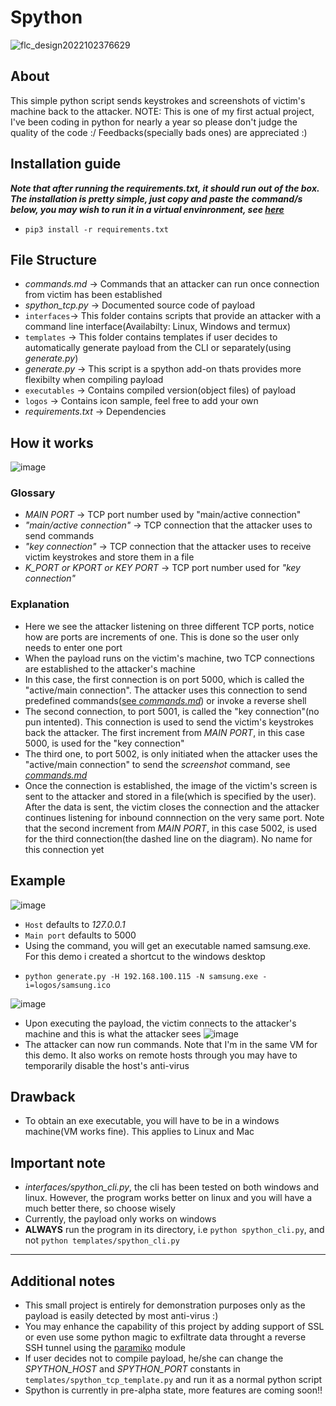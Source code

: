 # Spython

![flc_design2022102376629](https://user-images.githubusercontent.com/91953982/197397830-3cdd5836-bb62-43c7-bfbf-74977a856a74.png)

## About

This simple python script sends keystrokes and screenshots of victim's machine back to the attacker.
NOTE: This is one of my first actual project, I've been coding in python for nearly a year so please don't judge the quality of the code :/
Feedbacks(specially bads ones) are appreciated :)

## Installation guide

***Note that after running the *requirements.txt*, it should run out of the box. The installation is pretty simple, just copy and paste the command/s below, you may wish to run it in a virtual envinronment, see [here](https://docs.python.org/3/library/venv.html)***
    
-    `pip3 install -r requirements.txt`

## File Structure

- _commands.md_ -> Commands that an attacker can run once connection from victim has been established
- _spython_tcp.py_ -> Documented source code of payload
- `interfaces`-> This folder contains scripts that provide an attacker with a command line interface(Availabilty: Linux, Windows and termux)
- `templates` -> This folder contains templates if user decides to automatically generate payload from the CLI or separately(using *generate.py*)
- _generate.py_ -> This script is a spython add-on thats provides more flexibilty when compiling payload
- `executables` -> Contains compiled version(object files) of payload
- `logos` -> Contains icon sample, feel free to add your own
- _requirements.txt_ -> Dependencies
## How it works

![image](https://user-images.githubusercontent.com/91953982/197544894-84fdfb20-2e73-4f5b-b4ca-a24dd663afdf.png)

### Glossary

- _MAIN PORT_ -> TCP port number used by "main/active connection"
- _"main/active connection"_ -> TCP connection that the attacker uses to send commands
- _"key connection"_ -> TCP connection that the attacker uses to receive victim keystrokes and store them in a file
- _K_PORT or KPORT or KEY PORT_ -> TCP port number used for _"key connection"_

### Explanation

- Here we see the attacker listening on three different TCP ports, notice how are ports are increments of one. This is done so the user only needs to enter one port
- When the payload runs on the victim's machine, two TCP connections are established to the attacker's machine
- In this case, the first connection is on port 5000, which is called the "active/main connection". The attacker uses this connection to send predefined commands([see _commands.md_](https://github.com/Theguydev/Spython/blob/main/commands.md)) or invoke a reverse shell
- The second connection, to port 5001, is called the "key connection"(no pun intented). This connection is used to send the victim's keystrokes back the attacker. The first increment from _MAIN PORT_, in this case 5000, is used for the "key connection"
- The third one, to port 5002, is only initiated when the attacker uses the "active/main connection" to send the _screenshot_ command, see [_commands.md_](https://github.com/Theguydev/Spython/blob/main/commands.md)
- Once the connection is established, the image of the victim's screen is sent to the attacker and stored in a file(which is specified by the user). After the data is sent, the victim closes the connection and the attacker continues listening for inbound connnection on the very same port. Note that the second increment from _MAIN PORT_, in this case 5002, is used for the third connection(the dashed line on the diagram). No name for this connection yet
## Example ##
![image](https://user-images.githubusercontent.com/91953982/198356174-05291422-f6f9-482f-8632-213ef01af8ce.png)
- `Host` defaults to *127.0.0.1*
- `Main port` defaults to 5000
- Using the command, you will get an executable named samsung.exe. For this demo i created a shortcut to the windows desktop
-     python generate.py -H 192.168.100.115 -N samsung.exe -i=logos/samsung.ico
![image](https://user-images.githubusercontent.com/91953982/198357623-35133f42-1c8b-4ce2-a6af-55f9f787cae6.png)
- Upon executing the payload, the victim connects to the attacker's machine and this is what the attacker sees
![image](https://user-images.githubusercontent.com/91953982/198358718-30965c80-cf08-4d48-8be4-89b3f72ad15d.png)
- The attacker can now run commands. Note that I'm in the same VM for this demo. It also works on remote hosts through  you may have to temporarily disable the host's anti-virus


## Drawback ##
- To obtain an exe executable, you will have to be in a windows machine(VM works fine). This applies to Linux and Mac

## Important note
- *interfaces/spython_cli.py*, the cli has been tested on both windows and linux. However, the program works better on linux and you will have a much better there, so choose wisely
- Currently, the payload only works on windows
- **ALWAYS** run the program in its directory, i.e `python spython_cli.py`, and not `python templates/spython_cli.py`
---
## Additional notes

- This small project is entirely for demonstration purposes only as the payload is easily detected by most anti-virus :)
- You may enhance the capability of this project by adding support of SSL or even use some python magic to exfiltrate data throught a reverse SSH tunnel using the [paramiko](https://www.paramiko.org/) module
- If user decides not to compile payload, he/she can change the *SPYTHON_HOST* and *SPYTHON_PORT* constants in  `templates/spython_tcp_template.py` and run it as a normal python script
- Spython is currently in pre-alpha state, more features are coming soon!!
